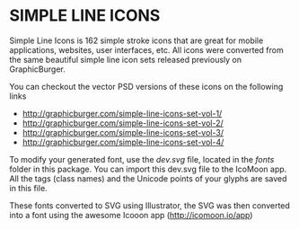 SIMPLE LINE ICONS
====================================================================

Simple Line Icons is 162 simple stroke icons that are great for mobile applications,
websites, user interfaces, etc. All icons were converted from the same beautiful
simple line icon sets released previously on GraphicBurger.

You can checkout the vector PSD versions of these icons on the following links

* http://graphicburger.com/simple-line-icons-set-vol-1/
* http://graphicburger.com/simple-line-icons-set-vol-2/
* http://graphicburger.com/simple-line-icons-set-vol-3/
* http://graphicburger.com/simple-line-icons-set-vol-4/

To modify your generated font, use the *dev.svg* file, located in the *fonts* folder in
this package. You can import this dev.svg file to the IcoMoon app. All the tags (class
names) and the Unicode points of your glyphs are saved in this file.

These fonts converted to SVG using Illustrator, the SVG was then converted into a font
using the awesome Icooon app (http://icomoon.io/app)
